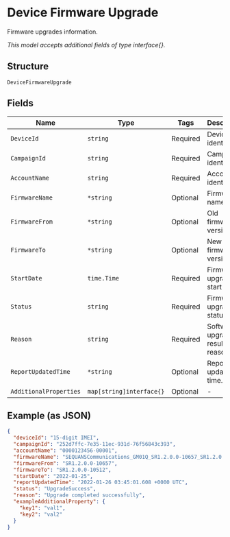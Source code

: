 
# Device Firmware Upgrade

Firmware upgrades information.

*This model accepts additional fields of type interface{}.*

## Structure

`DeviceFirmwareUpgrade`

## Fields

| Name | Type | Tags | Description |
|  --- | --- | --- | --- |
| `DeviceId` | `string` | Required | Device identifier. |
| `CampaignId` | `string` | Required | Campaign identifier. |
| `AccountName` | `string` | Required | Account identifier. |
| `FirmwareName` | `*string` | Optional | Firmware name. |
| `FirmwareFrom` | `*string` | Optional | Old firmware version. |
| `FirmwareTo` | `*string` | Optional | New firmware version. |
| `StartDate` | `time.Time` | Required | Firmware upgrade start date. |
| `Status` | `string` | Required | Firmware upgrade status. |
| `Reason` | `string` | Required | Software upgrade result reason. |
| `ReportUpdatedTime` | `*string` | Optional | Report updated time. |
| `AdditionalProperties` | `map[string]interface{}` | Optional | - |

## Example (as JSON)

```json
{
  "deviceId": "15-digit IMEI",
  "campaignId": "252d7ffc-7e35-11ec-931d-76f56843c393",
  "accountName": "0000123456-00001",
  "firmwareName": "SEQUANSCommunications_GM01Q_SR1.2.0.0-10657_SR1.2.0.0-10512",
  "firmwareFrom": "SR1.2.0.0-10657",
  "firmwareTo": "SR1.2.0.0-10512",
  "startDate": "2022-01-25",
  "reportUpdatedTime": "2022-01-26 03:45:01.608 +0000 UTC",
  "status": "UpgradeSuccess",
  "reason": "Upgrade completed successfully",
  "exampleAdditionalProperty": {
    "key1": "val1",
    "key2": "val2"
  }
}
```

